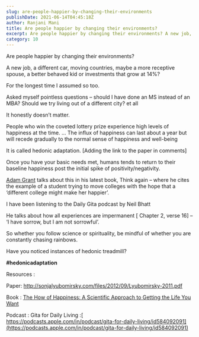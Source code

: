 ```yaml
---
slug: are-people-happier-by-changing-their-environments
publishDate: 2021-06-14T04:45:18Z
author: Ranjani Mani
title: Are people happier by changing their environments? 
excerpt: Are people happier by changing their environments? A new job, a different car, moving countries, maybe a more receptive spouse, a better behaved kid or investments that grow at 14%? For the longest time I assumed so too. Asked myself pointless questions – should I have done an MS instead of an MBA? Should we  ... 
category: 10
---
```


Are people happier by changing their environments?

A new job, a different car, moving countries, maybe a more receptive spouse, a better behaved kid or investments that grow at 14%?

For the longest time I assumed so too.

Asked myself pointless questions – should I have done an MS instead of an MBA? Should we try living out of a different city? et all

It honestly doesn’t matter.

People who win the coveted lottery prize experience high levels of happiness at the time. … The influx of happiness can last about a year but will recede gradually to the normal sense of happiness and well-being

It is called hedonic adaptation. \[Adding the link to the paper in comments\]

Once you have your basic needs met, humans tends to return to their baseline happiness post the initial spike of positivity/negativity.

[Adam Grant](https://www.linkedin.com/feed/#) talks about this in his latest book, Think again – where he cites the example of a student trying to move colleges with the hope that a ‘different college might make her happier’.

I have been listening to the Daily Gita podcast by Neil Bhatt

He talks about how all experiences are impermanent \[ Chapter 2, verse 16\] – ‘I have sorrow, but I am not sorrowful’.

So whether you follow science or spirituality, be mindful of whether you are constantly chasing rainbows.

Have you noticed instances of hedonic treadmill?

**#hedonicadaptation**

Resources :

Paper: <http://sonjalyubomirsky.com/files/2012/09/Lyubomirsky-2011.pdf>

Book : [The How of Happiness: A Scientific Approach to Getting the Life You Want](https://www.goodreads.com/book/show/2326098.The%5FHow%5Fof%5FHappiness)

Podcast : Gita for Daily Living :[ https://podcasts.apple.com/in/podcast/gita-for-daily-living/id584092091](https://podcasts.apple.com/in/podcast/gita-for-daily-living/id584092091)